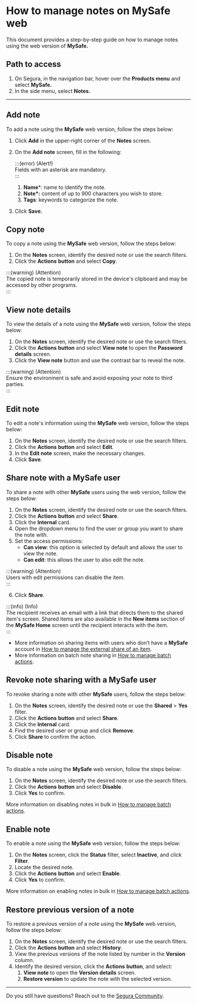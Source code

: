 # How to manage notes on MySafe web


This document provides a step-by-step guide on how to manage notes using the web version of **MySafe.**

## Path to access

1. On Segura, in the navigation bar, hover over the **Products menu** and select **MySafe.**  
2. In the side menu, select **Notes.**
---
## Add note

To add a note using the **MySafe** web version, follow the steps below:

1. Click **Add** in the upper-right corner of the **Notes** screen.  
2. On the **Add note** screen, fill in the following:

     :::(error) (Alert\!)  
	 Fields with an asterisk are mandatory.  
	 :::

    1. **Name**\*: name to identify the note.  
    2. **Note\*:** content of up to 900 characters you wish to store.  
    3. **Tags**: keywords to categorize the note.

3. Click **Save.**  
   

## Copy note

To copy a note using the **MySafe** web version, follow the steps below:

1. On the **Notes** screen, identify the desired note or use the search filters.  
2. Click the **Actions** **button** and select **Copy**.

:::(warning) (Attention)  
 The copied note is temporarily stored in the device's clipboard and may be accessed by other programs.  
 :::

## View note details

To view the details of a note using the **MySafe** web version, follow the steps below:

1. On the **Notes** screen, identify the desired note or use the search filters.  
2. Click the **Actions** **button** and select **View note** to open the **Password details** screen.  
3. Click the **View note** button and use the contrast bar to reveal the note.

:::(warning) (Attention)  
 Ensure the environment is safe and avoid exposing your note to third parties.  
 :::

## Edit note

To edit a note's information using the **MySafe** web version, follow the steps below:

1. On the **Notes** screen, identify the desired note or use the search filters.  
2. Click the **Actions** **button** and select **Edit**.  
3. In the **Edit note** screen, make the necessary changes.  
4. Click **Save**.

## Share note with a MySafe user

To share a note with other **MySafe** users using the web version, follow the steps below:

1. On the **Notes** screen, identify the desired note or use the search filters.  
2. Click the **Actions** **button** and select **Share**.  
3. Click the **Internal** card.  
4. Open the dropdown menu to find the user or group you want to share the note with.  
5. Set the access permissions:  
   * **Can view**: this option is selected by default and allows the user to view the note.  
   * **Can edit**: this allows the user to also edit the note.

:::(warning) (Attention)  
 Users with edit permissions can disable the item.  
 :::

6. Click **Share**.

:::(info) (Info)  
The recipient receives an email with a link that directs them to the shared item's screen. Shared items are also available in the **New items** section of the **MySafe Home** screen until the recipient interacts with the item.  
 :::

* More information on sharing items with users who don’t have a **MySafe** account in [How to manage the external share of an item](/v4/docs/how-to-manage-the-external-share-of-an-item).
* More information on batch note sharing in  [How to manage batch actions](/v4/docs/how-to-manage-batch-actions).

## Revoke note sharing with a MySafe user

To revoke sharing a note with other **MySafe** users, follow the steps below:

1. On the **Notes** screen, identify the desired note or use the **Shared** \> **Yes** filter.  
2. Click the **Actions** **button** and select **Share**.  
3. Click the **Internal** card.  
4. Find the desired user or group and click **Remove**.  
5. Click **Share** to confirm the action.

## Disable note

To disable a note using the **MySafe** web version, follow the steps below:

1. On the **Notes** screen, identify the desired note or use the search filters.  
2. Click the **Actions** **button** and select **Disable**.  
3. Click **Yes** to confirm.

More information on disabling notes in bulk in  [How to manage batch actions](/v4/docs/how-to-manage-batch-actions).

## Enable note

To enable a note using the **MySafe** web version, follow the steps below:

1. On the **Notes** screen, click the **Status** filter, select **Inactive**, and click **Filter**.  
2. Locate the desired note.  
3. Click the **Actions** **button** and select **Enable**.  
4. Click **Yes** to confirm.

More information on enabling notes in bulk in [How to manage batch actions](/v4/docs/how-to-manage-batch-actions).

## Restore previous version of a note

To restore a previous version of a note using the **MySafe** web version, follow the steps below:

1. On the **Notes** screen, identify the desired note or use the search filters.  
2. Click the **Actions** **button** and select **History**.  
3. View the previous versions of the note listed by number in the **Version** column.  
4. Identify the desired version, click the **Actions** **button**, and select:  
   1. **View note** to open the **Version details** screen.  
   2. **Restore version** to update the note with the selected version.
---
Do you still have questions? Reach out to the [Segura Community](https://community.Segura.io/).
